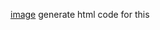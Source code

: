 [image](https://github.com/Gucci004400/gucci/assets/140764371/ab3d778f-f129-4985-9686-a2a160f86671)
generate html code for this

